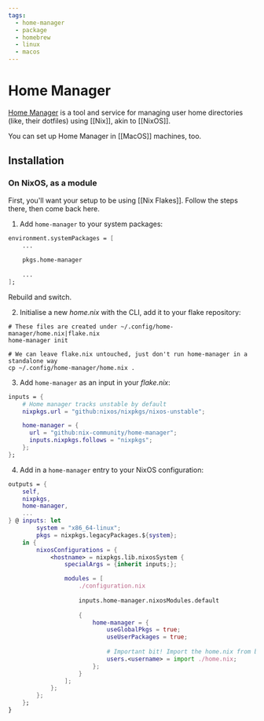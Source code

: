 ```yaml
---
tags:
  - home-manager
  - package
  - homebrew
  - linux
  - macos
---
```

# Home Manager

[Home Manager](https://github.com/nix-community/home-manager) is a tool and service for managing user home directories (like, their dotfiles) using [[Nix]], akin to [[NixOS]].

You can set up Home Manager in [[MacOS]] machines, too.

## Installation

### On NixOS, as a module

First, you'll want your setup to be using [[Nix Flakes]]. Follow the steps there, then come back here.

1. Add `home-manager` to your system packages:
```nix
environment.systemPackages = [
	...
	
	pkgs.home-manager
	
	...
];
```
Rebuild and switch.

2. Initialise a new *home.nix* with the CLI, add it to your flake repository:
```shell
# These files are created under ~/.config/home-manager/home.nix|flake.nix
home-manager init

# We can leave flake.nix untouched, just don't run home-manager in a standalone way
cp ~/.config/home-manager/home.nix .
```

3. Add `home-manager` as an input in your *flake.nix*:
```nix
inputs = {
	# Home manager tracks unstable by default
	nixpkgs.url = "github:nixos/nixpkgs/nixos-unstable";

    home-manager = {
      url = "github:nix-community/home-manager";
      inputs.nixpkgs.follows = "nixpkgs";
    };
};
```

4. Add in a `home-manager` entry to your NixOS configuration:
```nix
outputs = {
	self,
	nixpkgs,
	home-manager,
	...
} @ inputs: let
		system = "x86_64-linux";
		pkgs = nixpkgs.legacyPackages.${system};
	in {
		nixosConfigurations = {
			<hostname> = nixpkgs.lib.nixosSystem {
				specialArgs = {inherit inputs;};

				modules = [
					./configuration.nix
					
					inputs.home-manager.nixosModules.default
					
					{
						home-manager = {
							useGlobalPkgs = true;
							useUserPackages = true;
							
							# Important bit! Import the home.nix from before
							users.<username> = import ./home.nix;
						};
					}
				];
			};
		};
	};
}
```
